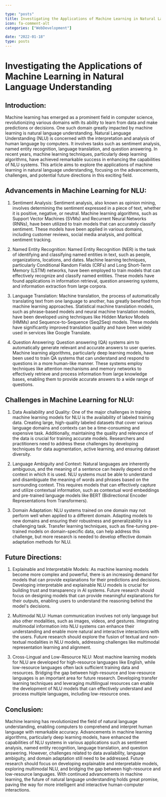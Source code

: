 ```yaml
---

type: "posts"
title: Investigating the Applications of Machine Learning in Natural Language Understanding
icon: fa-comment-alt
categories: ["WebDevelopment"]

date: "2022-01-18"
type: posts
---
```





# Investigating the Applications of Machine Learning in Natural Language Understanding

## Introduction:

Machine learning has emerged as a prominent field in computer science, revolutionizing various domains with its ability to learn from data and make predictions or decisions. One such domain greatly impacted by machine learning is natural language understanding. Natural Language Understanding (NLU) is concerned with the interpretation and analysis of human language by computers. It involves tasks such as sentiment analysis, named entity recognition, language translation, and question answering. In recent years, machine learning techniques, particularly deep learning algorithms, have achieved remarkable success in enhancing the capabilities of NLU systems. This article aims to explore the applications of machine learning in natural language understanding, focusing on the advancements, challenges, and potential future directions in this exciting field.

## Advancements in Machine Learning for NLU:

1. Sentiment Analysis:
Sentiment analysis, also known as opinion mining, involves determining the sentiment expressed in a piece of text, whether it is positive, negative, or neutral. Machine learning algorithms, such as Support Vector Machines (SVMs) and Recurrent Neural Networks (RNNs), have been utilized to train models that can accurately classify sentiment. These models have been applied in various domains, including customer reviews, social media analysis, and political sentiment tracking.

2. Named Entity Recognition:
Named Entity Recognition (NER) is the task of identifying and classifying named entities in text, such as people, organizations, locations, and dates. Machine learning techniques, particularly Conditional Random Fields (CRFs) and Long Short-Term Memory (LSTM) networks, have been employed to train models that can effectively recognize and classify named entities. These models have found applications in information retrieval, question answering systems, and information extraction from large corpora.

3. Language Translation:
Machine translation, the process of automatically translating text from one language to another, has greatly benefited from machine learning approaches. Statistical machine translation models, such as phrase-based models and neural machine translation models, have been developed using techniques like Hidden Markov Models (HMMs) and Sequence-to-Sequence (Seq2Seq) models. These models have significantly improved translation quality and have been widely used in services like Google Translate.

4. Question Answering:
Question answering (QA) systems aim to automatically generate relevant and accurate answers to user queries. Machine learning algorithms, particularly deep learning models, have been used to train QA systems that can understand and respond to questions in a more human-like manner. These systems employ techniques like attention mechanisms and memory networks to effectively retrieve and process information from large knowledge bases, enabling them to provide accurate answers to a wide range of questions.

## Challenges in Machine Learning for NLU:

1. Data Availability and Quality:
One of the major challenges in training machine learning models for NLU is the availability of labeled training data. Creating large, high-quality labeled datasets that cover various language domains and contexts can be a time-consuming and expensive task. Additionally, maintaining the quality and relevance of the data is crucial for training accurate models. Researchers and practitioners need to address these challenges by developing techniques for data augmentation, active learning, and ensuring dataset diversity.

2. Language Ambiguity and Context:
Natural languages are inherently ambiguous, and the meaning of a sentence can heavily depend on the context in which it is used. NLU systems must be able to understand and disambiguate the meaning of words and phrases based on the surrounding context. This requires models that can effectively capture and utilize contextual information, such as contextual word embeddings and pre-trained language models like BERT (Bidirectional Encoder Representations from Transformers).

3. Domain Adaptation:
NLU systems trained on one domain may not perform well when applied to a different domain. Adapting models to new domains and ensuring their robustness and generalizability is a challenging task. Transfer learning techniques, such as fine-tuning pre-trained models on domain-specific data, can help address this challenge, but more research is needed to develop effective domain adaptation methods for NLU.

## Future Directions:

1. Explainable and Interpretable Models:
As machine learning models become more complex and powerful, there is an increasing demand for models that can provide explanations for their predictions and decisions. Developing interpretable and explainable NLU models is crucial for building trust and transparency in AI systems. Future research should focus on designing models that can provide meaningful explanations for their outputs, enabling users to understand the reasoning behind the model's decisions.

2. Multimodal NLU:
Human communication involves not only language but also other modalities, such as images, videos, and gestures. Integrating multimodal information into NLU systems can enhance their understanding and enable more natural and interactive interactions with the users. Future research should explore the fusion of textual and non-textual modalities in NLU models, addressing challenges like multimodal representation learning and alignment.

3. Cross-Lingual and Low-Resource NLU:
Most machine learning models for NLU are developed for high-resource languages like English, while low-resource languages often lack sufficient training data and resources. Bridging the gap between high-resource and low-resource languages is an important area for future research. Developing transfer learning techniques and leveraging multilingual resources can enable the development of NLU models that can effectively understand and process multiple languages, including low-resource ones.

## Conclusion:

Machine learning has revolutionized the field of natural language understanding, enabling computers to comprehend and interpret human language with remarkable accuracy. Advancements in machine learning algorithms, particularly deep learning models, have enhanced the capabilities of NLU systems in various applications such as sentiment analysis, named entity recognition, language translation, and question answering. However, challenges related to data availability, language ambiguity, and domain adaptation still need to be addressed. Future research should focus on developing explainable and interpretable models, exploring multimodal NLU, and bridging the gap between high-resource and low-resource languages. With continued advancements in machine learning, the future of natural language understanding holds great promise, paving the way for more intelligent and interactive human-computer interactions.